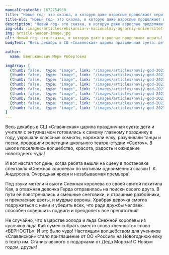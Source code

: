 ```yaml
---
manualCreatedAt: 1672754958
title: "Новый год- это сказка, в которую даже взрослые продолжают верить!" 
title-old: "Новый год- это сказка, в которую даже взрослые продолжают верить!"
description: "Новый год- это сказка, в которую даже взрослые продолжают верить!"
img-old: /images/articles/ekskursia-v-nacionalniy-agrarniy-universitet-armenii/content/1.jpg
img: article-header-image.jpg
alt: Новый год- это сказка, в которую даже взрослые продолжают верить!
bodyText: "Весь декабрь в СШ «Славянская» царила праздничная суета: дети и учителя с энтузиазмом готовились к самому главному празднику в году, украшали классные комнаты, наряжали елку, разучивали танцы и песни, проводили репетиции школьного театра-студии «Светоч». В школе поселились волшебство, красота, радость и ожидание новогоднего чуда! И вот настал тот день, когда ребята  вышли на сцену в постановке спектакля «Снежная королева» по мотивам одноименной сказки Г.К. Андерсена. Очередная яркая и незабываемая премьера! Под звуки метели и вьюги Снежная королева со своей свитой похитила Кая, а отважная девочка Герда отправилась на поиски своего друга. В пути ей повстречались и смешные снеговики, и страшные разбойники, и прекрасные цветы, и мудрые вороны.  Храбрая девочка  смогла подружиться с ними и убедить всех, что  ради дружбы человек способен совершить подвиги и преодолеть все препятствия! Не случайно, что в царстве холода и льда  Снежной королевы из кусочков льда Кай сумел собрать вместо слова «вечность» слово «ВЕРНОСТЬ». И это было чудо!  Настоящим волшебством для учеников «Славянской» стало приглашение от ОО «Россия» на Новогоднюю елку в театр им. Станиславского  с подарками от Деда Мороза!  С Новым годом, друзья!"

author:
  name: Венгржанович Мери Робертовна

imgArray: [
  {thumb: false,  type: "image", link: "/images/articles/noviy-god-2023/content/0.jpg",  text: "Новый год- это сказка, в которую даже взрослые продолжают верить! - 0"},
  {thumb: false,  type: "image", link: "/images/articles/noviy-god-2023/content/1.jpg",  text: "Новый год- это сказка, в которую даже взрослые продолжают верить! - 1"},
  {thumb: false,  type: "image", link: "/images/articles/noviy-god-2023/content/2.jpg",  text: "Новый год- это сказка, в которую даже взрослые продолжают верить! - 2"},
  {thumb: false,  type: "image", link: "/images/articles/noviy-god-2023/content/3.jpg",  text: "Новый год- это сказка, в которую даже взрослые продолжают верить! - 3"},
  {thumb: false,  type: "image", link: "/images/articles/noviy-god-2023/content/4.jpg",  text: "Новый год- это сказка, в которую даже взрослые продолжают верить! - 4"},
  {thumb: false,  type: "image", link: "/images/articles/noviy-god-2023/content/5.jpg",  text: "Новый год- это сказка, в которую даже взрослые продолжают верить! - 5"},
  {thumb: false,  type: "image", link: "/images/articles/noviy-god-2023/content/6.jpg",  text: "Новый год- это сказка, в которую даже взрослые продолжают верить! - 6"},
  {thumb: false,  type: "image", link: "/images/articles/noviy-god-2023/content/7.jpg",  text: "Новый год- это сказка, в которую даже взрослые продолжают верить! - 7"},
  {thumb: false,  type: "image", link: "/images/articles/noviy-god-2023/content/8.jpg",  text: "Новый год- это сказка, в которую даже взрослые продолжают верить! - 8"},
]
---
```


<p>Весь декабрь в СШ «Славянская» царила праздничная суета: дети и учителя с энтузиазмом готовились к самому главному празднику в году, украшали классные комнаты, наряжали елку, разучивали танцы и песни, проводили репетиции школьного театра-студии «Светоч». В школе поселились волшебство, красота, радость и ожидание новогоднего чуда!</p>  
<p>И вот настал тот день, когда ребята  вышли на сцену в постановке спектакля «Снежная королева» по мотивам одноименной сказки Г.К. Андерсена. Очередная яркая и незабываемая премьера! </p> 
<p>Под звуки метели и вьюги Снежная королева со своей свитой похитила Кая, а отважная девочка Герда отправилась на поиски своего друга. В пути ей повстречались и смешные снеговики, и страшные разбойники, и прекрасные цветы, и мудрые вороны.  Храбрая девочка  смогла подружиться с ними и убедить всех, что  ради дружбы человек способен совершить подвиги и преодолеть все препятствия!</p>              
<p>Не случайно, что в царстве холода и льда  Снежной королевы из кусочков льда Кай сумел собрать вместо слова «вечность» слово «ВЕРНОСТЬ». И это было чудо!  Настоящим волшебством для учеников «Славянской» стало приглашение от ОО «Россия» на Новогоднюю елку в театр им. Станиславского  с подарками от Деда Мороза!  С Новым годом, друзья!</p>
<p></p>
<p></p>

<br>
<br>
<br>

